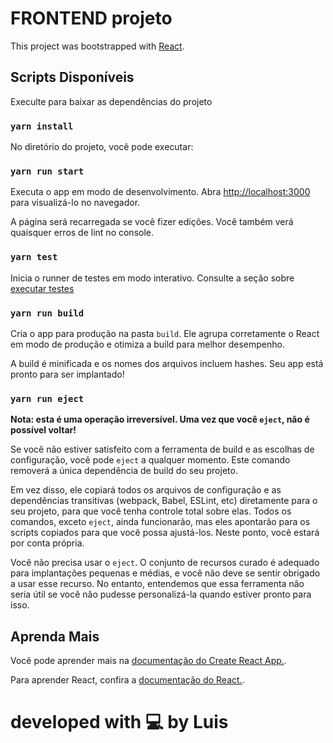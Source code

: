 # FRONTEND projeto

This project was bootstrapped with [React](https://github.com/facebook/create-react-app).

## Scripts Disponíveis

Execulte para baixar as dependências do projeto
### `yarn install`


No diretório do projeto, você pode executar:
### `yarn run start`

Executa o app em modo de desenvolvimento.
Abra [http://localhost:3000](http://localhost:3000)  para visualizá-lo no navegador.

A página será recarregada se você fizer edições.
Você também verá quaisquer erros de lint no console.

### `yarn test`

Inicia o runner de testes em modo interativo.
Consulte a seção sobre [ executar testes ](https://facebook.github.io/create-react-app/docs/running-tests)

### `yarn run build`

Cria o app para produção na pasta  `build`.
Ele agrupa corretamente o React em modo de produção e otimiza a build para melhor desempenho.

A build é minificada e os nomes dos arquivos incluem hashes.
Seu app está pronto para ser implantado!


### `yarn run eject`

**Nota: esta é uma operação irreversível. Uma vez que você  `eject`, não é possível voltar!**

Se você não estiver satisfeito com a ferramenta de build e as escolhas de configuração, você pode  `eject` a qualquer momento. Este comando removerá a única dependência de build do seu projeto.

Em vez disso, ele copiará todos os arquivos de configuração e as dependências transitivas (webpack, Babel, ESLint, etc) diretamente para o seu projeto, para que você tenha controle total sobre elas. Todos os comandos, exceto  `eject`, ainda funcionarão, mas eles apontarão para os scripts copiados para que você possa ajustá-los. Neste ponto, você estará por conta própria.

Você não precisa usar o `eject`. O conjunto de recursos curado é adequado para implantações pequenas e médias, e você não deve se sentir obrigado a usar esse recurso. No entanto, entendemos que essa ferramenta não seria útil se você não pudesse personalizá-la quando estiver pronto para isso.

## Aprenda Mais

Você pode aprender mais na [documentação do Create React App.](https://facebook.github.io/create-react-app/docs/getting-started).

Para aprender React, confira a [documentação do React.](https://reactjs.org/).

# developed with 💻 by Luis

